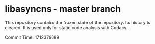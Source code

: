 # libasyncns - master branch

This repository contains the frozen state of the repository.
Its history is cleared. It is used only for static code
analysis with Codacy.

Commit Time: 1712379689